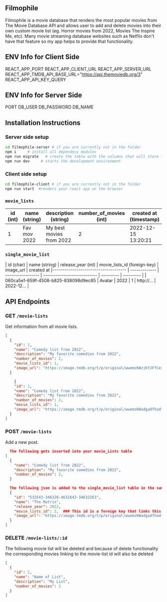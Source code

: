 ## Filmophile

Filmophile is a movie database that renders the most popular movies from The Movie Database API and allows user to add and delete movies into their own custom movie list (eg. Horror movies from 2022, Movies The Inspire Me, etc). Many movie streaming database websites such as Netflix don't have that feature so my app helps to provide that functionality.

## ENV Info for Client Side

REACT_APP_PORT
REACT_APP_CLIENT_URL
REACT_APP_SERVER_URL
REACT_APP_TMDB_API_BASE_URL="https://api.themoviedb.org/3"
REACT_APP_API_KEY_QUERY

## ENV Info for Server Side

PORT
DB_USER
DB_PASSWORD
DB_NAME

## Installation Instructions

### Server side setup

```bash
cd filmophile-server # if you are currently not in the folder
npm i     # install all dependecy modules
npm run migrate   # create the table with the columns that will store the data
npm run dev     # starts the development environment
```

### Client side setup

```bash
cd filmophile-client # if you are currently not in the folder
npm run start  #renders your react app on the browser
```

### `movie_lists`

| id (int) | name (string) | description (string)     | number_of_movies (int) | created at (timestamp) | updated at (timestamp) |
| -------- | ------------- | ------------------------ | ---------------------- | ---------------------- | ---------------------- |
| 1        | Fav mov 2022  | My best movies from 2022 | 2                      | 2022-12-15 13:20:21    | 2022-12-15 13:20:21    |

### `single_movie_list`

| id (char) | name (string) | release_year (int) | movie_lists_id (foreign-key) | image_url | created at |------------------------------------- | ------------- | ----------------- | --------------------------- | --------- | --------- |
| 060ca5e1-659f-4508-b825-838098d9ec85 | Avatar | 2022 | 1 | http://... | 2022-12... |

## API Endpoints

### GET `/movie-lists`

Get information from all movie lists.

```json
[
  {
    "id": 1,
    "name": "Comedy list from 2022",
    "description": "My favorite comedies from 2022",
    "number_of_movies": 2,
    "movie_lists_id": 1,
    "image_url": "https://image.tmdb.org/t/p/original/wwemzKWzjKYJFfCeiB57q3r4Bcm.jpg"
  }

    {
    "id": 1,
    "name": "Comedy list from 2022",
    "description": "My favorite comedies from 2022",
    "number_of_movies": 2,
    "movie_lists_id": 1,
    "image_url": "https://image.tmdb.org/t/p/original/wwemzKWadgadfhadfhadfhaBcm.jpg"  # different url for a different movie that belongs to same list
  }
]
```

### POST `/movie-lists`

Add a new post.

```json
  The following gets inserted into your movie_Lists table
[
  {
    "name": "Comedy list from 2022",
    "description": "My favorite comedies from 2022",
    "number_of_movies": 2,
  }

  The following json is added to the single_movie_list table in the same post request using promise chaining
  {
    "id": "532543-346326-4632642-34632263",
    "name": "The Matrix",
    "release_year": 2022,
    "movie_lists_id": 2,  ### This id is a foreign key that links this specific movie to unique list it belongs to
    "image_url": "https://image.tmdb.org/t/p/original/wwemzKWadgadfhadfhadfhaBcm.jpg"
  }
]
```

### DELETE `/movie-lists/:id`

The following movie list will be deleted and because of delete functionality the corresponding movies linking to the movie-list id will also be deleted

```json
[
  {
    "id": 2,
    "name": "Name of List",
    "description": "My List",
    "number_of_movies": 2
  }
]
```
